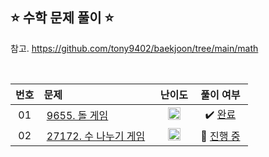 ## ⭐️ 수학 문제 풀이 ⭐️ 

참고. https://github.com/tony9402/baekjoon/tree/main/math

<br>

| **번호** | **문제** | **난이도** | **풀이 여부** |
|:--------:|:--------|:----------:|:-----------:|
| 01 | &nbsp;[9655. 돌 게임](https://www.acmicpc.net/problem/9655)&nbsp;&nbsp; | &nbsp;&nbsp;<img src="https://github.com/yuuforest/Baekjoon/assets/97596022/16c246cd-0ac7-4c70-8e59-ae53094efefd" width="20"/>&nbsp;&nbsp; | &nbsp;✔️ [완료](https://github.com/yuuforest/Baekjoon/blob/main/python/%EC%88%98%ED%95%99/Prob9655.py)&nbsp; |
| 02 | &nbsp;[27172. 수 나누기 게임](https://www.acmicpc.net/problem/27172)&nbsp;&nbsp; | &nbsp;&nbsp;<img src="https://github.com/yuuforest/Baekjoon/assets/97596022/85149378-3937-4538-8a9b-1b178253c958" width="20"/>&nbsp;&nbsp; | &nbsp;💬 [진행 중](https://github.com/yuuforest/Baekjoon/blob/main/python/%EC%88%98%ED%95%99/Prob27172.py)&nbsp; |
